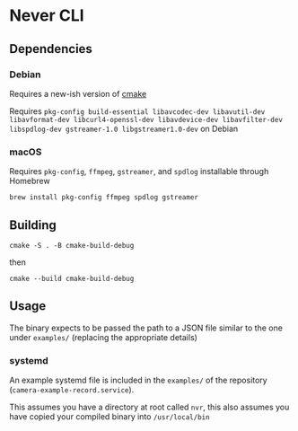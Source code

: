 # Never CLI

## Dependencies

### Debian

Requires a new-ish version of [cmake](https://apt.kitware.com/)

Requires `pkg-config build-essential libavcodec-dev libavutil-dev libavformat-dev libcurl4-openssl-dev libavdevice-dev libavfilter-dev libspdlog-dev gstreamer-1.0 libgstreamer1.0-dev` on Debian

### macOS
Requires `pkg-config`, `ffmpeg`, `gstreamer`, and `spdlog` installable through Homebrew

```shell
brew install pkg-config ffmpeg spdlog gstreamer
```
## Building

```shell
cmake -S . -B cmake-build-debug   
```
then 

```shell
cmake --build cmake-build-debug   
```


## Usage

The binary expects to be passed the path to a JSON file similar to the one under `examples/`
(replacing the appropriate details)

### systemd

An example systemd file is included in the `examples/` of the repository (`camera-example-record.service`).

This assumes you have a directory at root called `nvr`, this also assumes you have copied your compiled binary into `/usr/local/bin`
